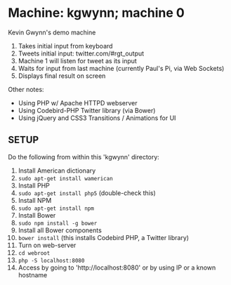 # Machine: kgwynn; machine 0

Kevin Gwynn's demo machine

1. Takes initial input from keyboard
1. Tweets initial input: twitter.com/#rgt_output
  1. Machine 1 will listen for tweet as its input
1. Waits for input from last machine (currently Paul's Pi, via Web Sockets)
1. Displays final result on screen

Other notes:
* Using PHP w/ Apache HTTPD webserver
* Using Codebird-PHP Twitter library (via Bower)
* Using jQuery and CSS3 Transitions / Animations for UI

## SETUP

Do the following from within this 'kgwynn' directory:

1. Install American dictionary
  1. `sudo apt-get install wamerican`
1. Install PHP
  1. `sudo apt-get install php5` (double-check this)
1. Install NPM
  1. `sudo apt-get install npm`
1. Install Bower
  1. `sudo npm install -g bower`
1. Install all Bower components
  1. `bower install` (this installs Codebird PHP, a Twitter library)
1. Turn on web-server
  1. `cd webroot`
  1. `php -S localhost:8080`
1. Access by going to 'http://localhost:8080' or by using IP or a known hostname
